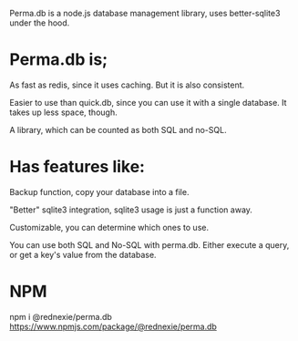 Perma.db is a node.js database management library, uses better-sqlite3 under the hood. 


# Perma.db is;


As fast as redis, since it uses caching. But it is also consistent.


Easier to use than quick.db, since you can use it with a single database. It takes up less space, though.


A library, which can be counted as both SQL and no-SQL.


# Has features like: 


Backup function, copy your database into a file.


"Better" sqlite3 integration, sqlite3 usage is just a function away.


Customizable, you can determine which ones to use.


You can use both SQL and No-SQL with perma.db. Either execute a query, or get a key's value from the database.

# NPM

npm i @rednexie/perma.db
https://www.npmjs.com/package/@rednexie/perma.db
